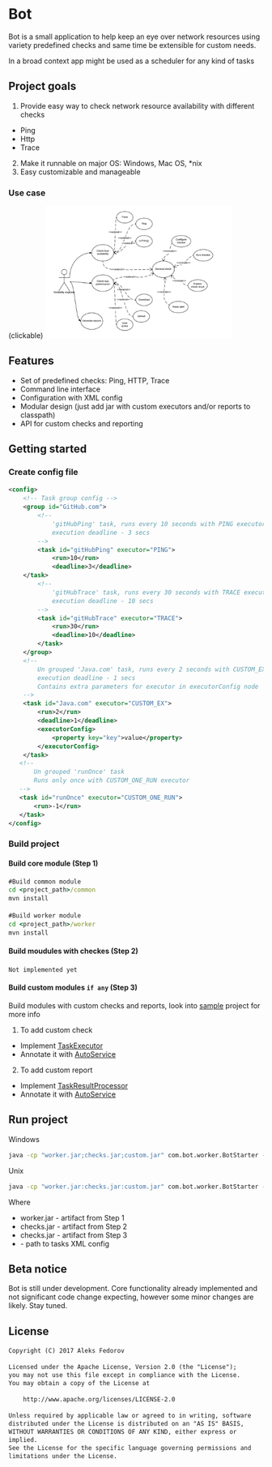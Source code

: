 # Bot

Bot is a small application to help keep an eye over network resources using variety predefined checks and same time be extensible for custom needs. 

In a broad context app might be used as a scheduler for any kind of tasks

## Project goals
1. Provide easy way to check network resource availability with different checks
  * Ping
  * Http
  * Trace
2. Make it runnable on major OS: Windows, Mac OS, *nix
3. Easy customizable and manageable

### Use case

(clickable)
<img src="https://raw.githubusercontent.com/AleksNFedorov/Bot/docs/docs/img/use_case_diagramm.png" width="370" />

## Features 

* Set of predefined checks: Ping, HTTP, Trace
* Command line interface
* Configuration with XML config
* Modular design (just add jar with custom executors and/or reports to classpath)
* API for custom checks and reporting

## Getting started

### Create config file

```xml
<config>
    <!-- Task group config -->
    <group id="GitHub.com">
        <!--
            'gitHubPing' task, runs every 10 seconds with PING executor,
            execution deadline - 3 secs
        -->
        <task id="gitHubPing" executor="PING">
            <run>10</run>
            <deadline>3</deadline>
    </task>
        <!--
            'gitHubTrace' task, runs every 30 seconds with TRACE executor,
            execution deadline - 10 secs
        -->
        <task id="gitHubTrace" executor="TRACE">
            <run>30</run>
            <deadline>10</deadline>
        </task>
    </group>
    <!--
        Un grouped 'Java.com' task, runs every 2 seconds with CUSTOM_EX executor,
        execution deadline - 1 secs
        Contains extra parameters for executor in executorConfig node
    -->
    <task id="Java.com" executor="CUSTOM_EX">
        <run>2</run>
        <deadline>1</deadline>
        <executorConfig>
            <property key="key">value</property>
        </executorConfig>
    </task>
   <!--
       Un grouped 'runOnce' task
       Runs only once with CUSTOM_ONE_RUN executor
   -->
   <task id="runOnce" executor="CUSTOM_ONE_RUN">
       <run>-1</run>
   </task>    
</config>
```

### Build project

#### Build core module (Step 1)

```cmd
#Build common module
cd <project_path>/common
mvn install

#Build worker module
cd <project_path>/worker
mvn install
```

#### Build moudules with checkes (Step 2)

`Not implemented yet`

#### Build custom modules `if any` (Step 3)

Build modules with custom checks and reports, look into [sample](https://github.com/AleksNFedorov/Bot/tree/master/sample) project for more info

1. To add custom check
 * Implement [TaskExecutor](https://github.com/AleksNFedorov/Bot/blob/master/common/src/main/java/com/bot/common/TaskExecutor.java)
 * Annotate it with [AutoService](https://github.com/google/auto/tree/master/service)
2. To add custom report
 * Implement [TaskResultProcessor](https://github.com/AleksNFedorov/Bot/blob/master/common/src/main/java/com/bot/common/TaskResultProcessor.java)
 * Annotate it with [AutoService](https://github.com/google/auto/tree/master/service)

## Run project


Windows
``` cmd
java -cp "worker.jar;checks.jar;custom.jar" com.bot.worker.BotStarter --task-config-file=<path to config file>

```
Unix 
``` cmd
java -cp "worker.jar:checks.jar:custom.jar" com.bot.worker.BotStarter --task-config-file=<path to config file>
```

Where 

* worker.jar - artifact from Step 1
* checks.jar - artifact from Step 2
* checks.jar - artifact from Step 3
* <path to config file> - path to tasks XML config



## Beta notice

Bot is still under development. Core functionality already implemented and not significant code change expecting, however some minor changes are likely. Stay tuned.

## License


    Copyright (C) 2017 Aleks Fedorov

    Licensed under the Apache License, Version 2.0 (the "License");
    you may not use this file except in compliance with the License.
    You may obtain a copy of the License at

        http://www.apache.org/licenses/LICENSE-2.0

    Unless required by applicable law or agreed to in writing, software
    distributed under the License is distributed on an "AS IS" BASIS,
    WITHOUT WARRANTIES OR CONDITIONS OF ANY KIND, either express or implied.
    See the License for the specific language governing permissions and
    limitations under the License.

